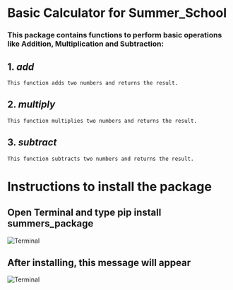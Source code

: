 # __Basic Calculator for Summer_School__

### This package contains functions to perform basic operations like Addition, Multiplication and Subtraction:

## 1. _add_  
    This function adds two numbers and returns the result.

## 2. _multiply_
    This function multiplies two numbers and returns the result.

## 3. _subtract_
    This function subtracts two numbers and returns the result.

# __Instructions to install the package__

## Open Terminal and type __pip install summers_package__
![Terminal](https://iiitbac-my.sharepoint.com/:i:/g/personal/ansh_gupta_iiitb_ac_in/EZIYr2H_ndNJhn--lE5ifHIBHKTkTSCY_oXMzMuMa2wAVw?e=tMVS5r)

## After installing, this message will appear
![Terminal](https://iiitbac-my.sharepoint.com/:i:/g/personal/ansh_gupta_iiitb_ac_in/ESG_vHRUTahPvZXOB4Y7DHsBBnQwF34FwIolcE-byd43ew?e=6fW0yF)